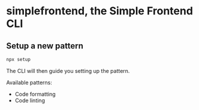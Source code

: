 # simplefrontend, the Simple Frontend CLI

## Setup a new pattern

```bash
npx setup
```

The CLI will then guide you setting up the pattern.

Available patterns:

- Code formatting
- Code linting
